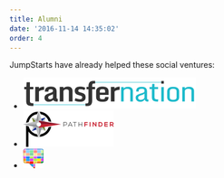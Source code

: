 ```yaml
---
title: Alumni
date: '2016-11-14 14:35:02'
order: 4
---
```

JumpStarts have <a>already helped</a> these social ventures:  
<div class="mt4">
<ul class="list di ml0 mt4 center tc">
 <li class="fl mr2 db mh3">
   <a href="http://transfernation.org/" target="_blank">
   <img src="/uploads/transfernation-logo.png"/>
   </a>
 </li>
 <li class="fl mr2 db mh3">
   <a href="https://www.pathfinder.vet/" target="_blank">
   <img src="/uploads/pathfinder-logo.png"/>
   </a>
 </li>
 <li class="fl mr2 db mh3">
   <a href="http://www.mycounterpane.com/" target="_blank">
    <img src="/uploads/mcp-logo.png"/>
    </a>
 </li>
</ul>
</div>
